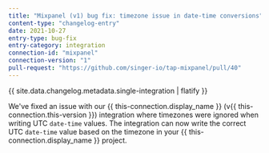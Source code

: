 ```yaml
---
title: "Mixpanel (v1) bug fix: timezone issue in date-time conversions"
content-type: "changelog-entry"
date: 2021-10-27
entry-type: bug-fix
entry-category: integration
connection-id: "mixpanel"
connection-version: "1"
pull-request: "https://github.com/singer-io/tap-mixpanel/pull/40"
---
```

{{ site.data.changelog.metadata.single-integration | flatify }}

We've fixed an issue with our {{ this-connection.display_name }} (v{{ this-connection.this-version }}) integration where timezones were ignored when writing UTC `date-time` values. The integration can now write the correct UTC `date-time` value based on the timezone in your {{ this-connection.display_name }} project.